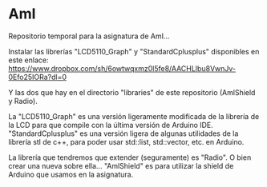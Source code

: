 # AmI
Repositorio temporal para la asignatura de AmI...

Instalar las librerías "LCD5110_Graph" y "StandardCplusplus" disponibles en este enlace: 
https://www.dropbox.com/sh/6owtwqxmz0l5fe8/AACHLIbu8VwnJv-0Efo25IORa?dl=0

Y las dos que hay en el directorio "libraries" de este repositorio (AmlShield y Radio).

La "LCD5110_Graph" es una versión ligeramente modificada de la librería de la LCD para que compile con la última versión de Arduino IDE.
"StandardCplusplus" es una versión ligera de algunas utilidades de la librería stl de c++, para poder usar std::list, std::vector, etc. en Arduino.

La librería que tendremos que extender (seguramente) es "Radio". O bien crear una nueva sobre ella... "AmlShield" es para utilizar la shield de Arduino que usamos en la asignatura. 




